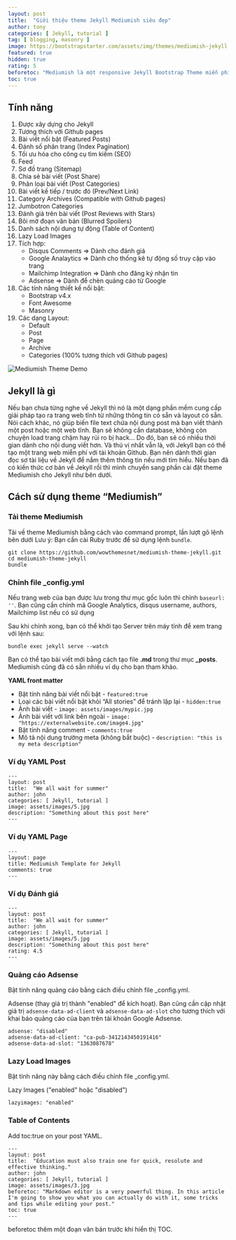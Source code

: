 ```yaml
---
layout: post
title:  "Giới thiệu theme Jekyll Mediumish siêu đẹp"
author: tony
categories: [ Jekyll, tutorial ]
tag: [ blogging, masonry ]
image: https://bootstrapstarter.com/assets/img/themes/mediumish-jekyll.jpg
featured: true
hidden: true
rating: 5
beforetoc: "Mediumish là một responsive Jekyll Bootstrap Theme miễn phí, tương thích với Bootstrap 4, có thể dùng cho cả mục đích cá nhân cũng như thương mại; chuyên dùng để viết blog, xây website cá nhân và rất nhiều ứng dụng khác"
toc: true
---
```


## Tính năng

1. Được xây dựng cho Jekyll
2. Tương thích với Github pages
3. Bài viết nổi bật (Featured Posts)
4. Đánh số phân trang (Index Pagination)
5. Tối ưu hóa cho công cụ tìm kiếm (SEO)
6. Feed
7. Sơ đồ trang (Sitemap)
8. Chia sẻ bài viết (Post Share)
9. Phân loại bài viết (Post Categories)
10. Bài viết kế tiếp / trước đó (Prev/Next Link)
11. Category Archives (Compatible with Github pages)
12. Jumbotron Categories
13. Đánh giá trên bài viết (Post Reviews with Stars)
14. Bôi mờ đoạn văn bản (Blurred Spoilers)
15. Danh sách nội dung tự động (Table of Content)
16. Lazy Load Images
17. Tích hợp:
    * Disqus Comments => Dành cho đánh giá
    * Google Analaytics => Dành cho thống kê tự động số truy cập vào trang
    * Mailchimp Integration => Dành cho đăng ký nhận tin
    * Adsense => Dành để chèn quảng cáo từ Google
18. Các tính năng thiết kế nổi bật:
    * Bootstrap v4.x
    * Font Awesome
    * Masonry
19. Các dạng Layout:
    * Default
    * Post
    * Page
    * Archive
    * Categories (100% tương thích với Github pages)

![Mediumish Theme Demo](https://bootstrapstarter.com/assets/img/themes/mediumish-jekyll.jpg)

## Jekyll là gì

Nếu bạn chưa từng nghe về Jekyll thì nó là một dạng phần mềm cung cấp giải pháp tạo ra trang web tĩnh từ những thông tin có sẵn và layout có sẵn. Nói cách khác, nó giúp biến file text chứa nội dung post mà bạn viết thành một post hoặc một web tĩnh. Bạn sẽ không cần database, không còn chuyện load trang chậm hay rủi ro bị hack... Do đó, bạn sẽ có nhiều thời gian dành cho nội dung viết hơn. Và thú vị nhất vẫn là, với Jekyll bạn có thể tạo một trang web miễn phí với tài khoản Github. Bạn nên dành thời gian đọc sơ tài liệu về Jekyll để nắm thêm thông tin nếu mới tìm hiểu. Nếu bạn đã có kiến thức cơ bản về Jekyll rồi thì mình chuyển sang phần cài đặt theme Mediumish cho Jekyll như bên dưới.


## Cách sử dụng theme “Mediumish”

### Tải theme Mediumish
Tải về theme Mediumish bằng cách vào command prompt, lần lượt gõ lệnh bên dưới
Lưu ý: Bạn cần cài Ruby trước để  sử dụng lệnh `bundle`.

```
git clone https://github.com/wowthemesnet/mediumish-theme-jekyll.git
cd mediumish-theme-jekyll
bundle
```

### Chỉnh file _config.yml

Nếu trang web của bạn được lưu trong thư mục gốc luôn thì chỉnh `baseurl: ''`. Bạn cũng cần chỉnh mã Google Analytics, disqus username, authors, Mailchimp list nếu có sử dụng


Sau khi chỉnh xong, bạn có thể khởi tạo Server trên máy tính để xem trang với lệnh sau:

```
bundle exec jekyll serve --watch
```

Bạn có thể tạo bài viết mới bằng cách tạo file **.md** trong thư mục **_posts**. Mediumish cũng đã có sẵn nhiều ví dụ cho bạn tham khảo.

**YAML front matter**

* Bật tính năng bài viết nổi bật - `featured:true`
* Loại các bài viết nổi bật khỏi “All stories” để tránh lặp lại - `hidden:true`
* Ảnh bài viết - `image: assets/images/mypic.jpg`
* Ảnh bài viết với link bên ngoài - `image: "https://externalwebsite.com/image4.jpg"`
* Bật tính năng comment - `comments:true`
* Mô tả nội dung trường meta (không bắt buộc) - `description: "this is my meta description"`

### Ví dụ YAML Post

```
---
layout: post
title:  "We all wait for summer"
author: john
categories: [ Jekyll, tutorial ]
image: assets/images/5.jpg
description: "Something about this post here"
---
```

### Ví dụ YAML Page

```
---
layout: page
title: Mediumish Template for Jekyll
comments: true
---
```

### Ví dụ Đánh giá

```
---
layout: post
title:  "We all wait for summer"
author: john
categories: [ Jekyll, tutorial ]
image: assets/images/5.jpg
description: "Something about this post here"
rating: 4.5
---
```

### Quảng cáo Adsense

Bật tính năng quảng cáo bằng cách điều chỉnh file _config.yml.

Adsense (thay giá trị thành "enabled" để kích hoạt). Bạn cũng cần cập nhật giá trị `adsense-data-ad-client` và `adsense-data-ad-slot` cho tương thích với khai báo quảng cáo của bạn trên tài khoản Google Adsense.

```
adsense: "disabled"
adsense-data-ad-client: "ca-pub-3412143450191416"
adsense-data-ad-slot: "1363087678"
```

### Lazy Load Images

Bật tính năng này bằng cách điều chỉnh file _config.yml.

Lazy Images ("enabled" hoặc "disabled")

```
lazyimages: "enabled"
```

### Table of Contents

Add toc:true on your post YAML.

```
---
layout: post
title:  "Education must also train one for quick, resolute and effective thinking."
author: john
categories: [ Jekyll, tutorial ]
image: assets/images/3.jpg
beforetoc: "Markdown editor is a very powerful thing. In this article I'm going to show you what you can actually do with it, some tricks and tips while editing your post."
toc: true
---
```

beforetoc thêm một đoạn văn bản trước khi hiển thị TOC.
